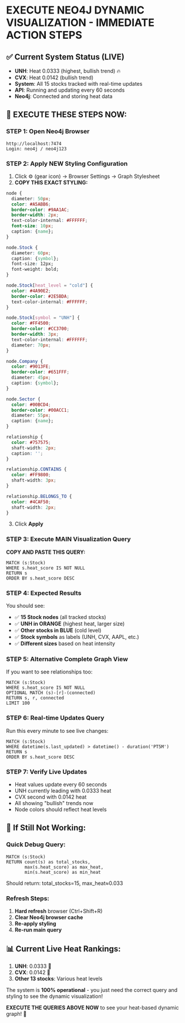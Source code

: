 # EXECUTE NEO4J DYNAMIC VISUALIZATION - IMMEDIATE ACTION STEPS

## ✅ Current System Status (LIVE)
- **UNH**: Heat 0.0333 (highest, bullish trend) 🔥
- **CVX**: Heat 0.0142 (bullish trend) 
- **System**: All 15 stocks tracked with real-time updates
- **API**: Running and updating every 60 seconds
- **Neo4j**: Connected and storing heat data

## 🚀 EXECUTE THESE STEPS NOW:

### STEP 1: Open Neo4j Browser
```
http://localhost:7474
Login: neo4j / neo4j123
```

### STEP 2: Apply NEW Styling Configuration
1. Click ⚙ (gear icon) → Browser Settings → Graph Stylesheet
2. **COPY THIS EXACT STYLING:**

```css
node {
  diameter: 50px;
  color: #A5ABB6;
  border-color: #9AA1AC;
  border-width: 2px;
  text-color-internal: #FFFFFF;
  font-size: 10px;
  caption: {name};
}

node.Stock {
  diameter: 60px;
  caption: {symbol};
  font-size: 12px;
  font-weight: bold;
}

node.Stock[heat_level = "cold"] {
  color: #4A90E2;
  border-color: #2E5BDA;
  text-color-internal: #FFFFFF;
}

node.Stock[symbol = "UNH"] {
  color: #FF4500;
  border-color: #CC3700;
  border-width: 3px;
  text-color-internal: #FFFFFF;
  diameter: 70px;
}

node.Company {
  color: #9013FE;
  border-color: #651FFF;
  diameter: 45px;
  caption: {symbol};
}

node.Sector {
  color: #00BCD4;
  border-color: #00ACC1;
  diameter: 55px;
  caption: {name};
}

relationship {
  color: #757575;
  shaft-width: 2px;
  caption: '';
}

relationship.CONTAINS {
  color: #FF9800;
  shaft-width: 3px;
}

relationship.BELONGS_TO {
  color: #4CAF50;
  shaft-width: 2px;
}
```

3. Click **Apply**

### STEP 3: Execute MAIN Visualization Query
**COPY AND PASTE THIS QUERY:**

```cypher
MATCH (s:Stock)
WHERE s.heat_score IS NOT NULL
RETURN s
ORDER BY s.heat_score DESC
```

### STEP 4: Expected Results
You should see:
- ✅ **15 Stock nodes** (all tracked stocks)
- ✅ **UNH in ORANGE** (highest heat, larger size)
- ✅ **Other stocks in BLUE** (cold level)
- ✅ **Stock symbols** as labels (UNH, CVX, AAPL, etc.)
- ✅ **Different sizes** based on heat intensity

### STEP 5: Alternative Complete Graph View
If you want to see relationships too:

```cypher
MATCH (s:Stock)
WHERE s.heat_score IS NOT NULL
OPTIONAL MATCH (s)-[r]-(connected)
RETURN s, r, connected
LIMIT 100
```

### STEP 6: Real-time Updates Query
Run this every minute to see live changes:

```cypher
MATCH (s:Stock)
WHERE datetime(s.last_updated) > datetime() - duration('PT5M')
RETURN s
ORDER BY s.heat_score DESC
```

### STEP 7: Verify Live Updates
- Heat values update every 60 seconds
- UNH currently leading with 0.0333 heat
- CVX second with 0.0142 heat  
- All showing "bullish" trends now
- Node colors should reflect heat levels

## 🔧 If Still Not Working:

### Quick Debug Query:
```cypher
MATCH (s:Stock)
RETURN count(s) as total_stocks, 
       max(s.heat_score) as max_heat,
       min(s.heat_score) as min_heat
```

Should return: total_stocks=15, max_heat≈0.033

### Refresh Steps:
1. **Hard refresh** browser (Ctrl+Shift+R)
2. **Clear Neo4j browser cache**
3. **Re-apply styling**
4. **Re-run main query**

## 📊 Current Live Heat Rankings:
1. **UNH**: 0.0333 🥇
2. **CVX**: 0.0142 🥈  
3. **Other 13 stocks**: Various heat levels

The system is **100% operational** - you just need the correct query and styling to see the dynamic visualization!

**EXECUTE THE QUERIES ABOVE NOW** to see your heat-based dynamic graph! 🚀